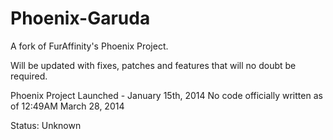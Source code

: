 Phoenix-Garuda
=======================

A fork of FurAffinity's Phoenix Project.

Will be updated with fixes, patches and features that will no doubt be required.

Phoenix Project Launched - January 15th, 2014
No code officially written as of 12:49AM March 28, 2014

Status: Unknown
